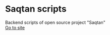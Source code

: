 # Saqtan scripts
Backend scripts of open source project "Saqtan" \
[Go to site](http://star.tmweb.ru/statistics)
